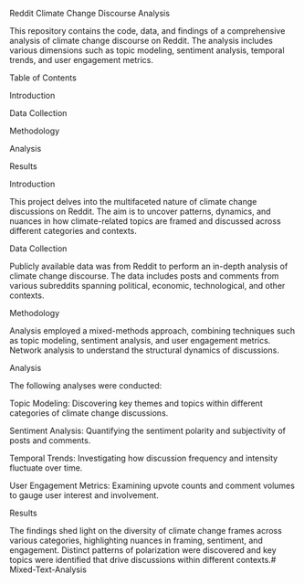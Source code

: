 Reddit Climate Change Discourse Analysis

This repository contains the code, data, and findings of a comprehensive analysis of climate change discourse on Reddit. The analysis includes various dimensions such as topic modeling, sentiment analysis, temporal trends, and user engagement metrics.

Table of Contents

Introduction

Data Collection

Methodology

Analysis

Results


Introduction

This project delves into the multifaceted nature of climate change discussions on Reddit. The aim is to uncover patterns, dynamics, and nuances in how climate-related
topics are framed and discussed across different categories and contexts.


Data Collection

Publicly available data was from Reddit to perform an in-depth analysis of climate change discourse. 
The data includes posts and comments from various subreddits spanning political, economic, technological, and other contexts.


Methodology

Analysis employed a mixed-methods approach, combining techniques such as topic modeling, sentiment analysis, and user engagement metrics. 
Network analysis to understand the structural dynamics of discussions.


Analysis

The following analyses were conducted:

Topic Modeling: Discovering key themes and topics within different categories of climate change discussions.

Sentiment Analysis: Quantifying the sentiment polarity and subjectivity of posts and comments.

Temporal Trends: Investigating how discussion frequency and intensity fluctuate over time.

User Engagement Metrics: Examining upvote counts and comment volumes to gauge user interest and involvement.

Results

The findings shed light on the diversity of climate change frames across various categories, highlighting nuances in framing, sentiment, and engagement. 
Distinct patterns of polarization were discovered and key topics were identified that drive discussions within different contexts.# Mixed-Text-Analysis
